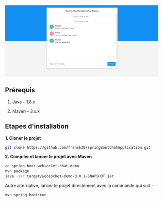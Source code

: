 ![App Screenshot](screenshot.png)

## Prérequis

1. Java - 1.8.x

2. Maven - 3.x.x

## Etapes d'installation

**1. Cloner le projet**

```bash
git clone https://github.com/franck30/springBootChatApplication.git
```

**2. Compiler et lancer le projet avec Maven**

```bash
cd spring-boot-websocket-chat-demo
mvn package
java -jar target/websocket-demo-0.0.1-SNAPSHOT.jar
```

Autre alternative, lancer le projet directement avec la commande qui suit -

```bash
mvn spring-boot:run
```


